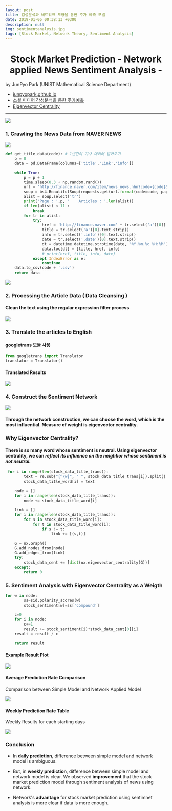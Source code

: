 ```yaml
---
layout: post
title: 감성분석과 네트워크 모형을 통한 주가 예측 모델
date: 2019-01-05 00:38:13 +0300
description: null
img: sentimentanalysis.jpg
tags: [Stock Market, Network Theory, Sentiment Analysis]
---
```


# <center> Stock Market Prediction - Network applied News Sentiment Analysis - </center>
by JunPyo Park (UNIST Mathematical Science Department)

* [junpyopark.github.io](https://junpyopark.github.io)
* [소셜 미디어 감성분석을 통한 주가예측](https://junpyopark.github.io/social_stock/)
* [Eigenvector Centrality](https://en.wikipedia.org/wiki/Eigenvector_centrality)


---

<img src = "https://trello-attachments.s3.amazonaws.com/5b29ec749cfb0d90ada47d03/5bd55306d773518844d461d7/b0ed1d65d21f3be70341e78f6959555a/Final_Poster.JPG">

### 1. Crawling the News Data from NAVER NEWS

<img src = "https://trello-attachments.s3.amazonaws.com/5b29ec749cfb0d90ada47d03/5bd55306d773518844d461d7/7296095a2a8551836d2e25f44dfb1f6e/image.png">

```python
def get_title_data(code): # 1년간의 기사 데이터 받아오기
    p = 0
    data = pd.DataFrame(columns=['title','Link','info'])

    while True:
        p = p + 1
        time.sleep(0.3 + np.random.rand())
        url = 'http://finance.naver.com/item/news_news.nhn?code={code}&page={page}&sm=title_entity_id.basic&clusterId='
        soup = bs4.BeautifulSoup(requests.get(url.format(code=code, page=p), headers={'User-Agent': agent.random}).text, 'lxml')
        alist = soup.select('tr')
        print('Page : ',p, '    Articles : ',len(alist))
        if len(alist) < 11 :
            break
        for tr in alist:
            try:
                href = 'http://finance.naver.com' + tr.select('a')[0]['href']
                title = tr.select('a')[0].text.strip()
                info = tr.select('.info')[0].text.strip()
                date = tr.select('.date')[0].text.strip()
                dt = datetime.datetime.strptime(date, "%Y.%m.%d %H:%M")
                data.loc[dt] = [title, href, info]
                # print(href, title, info, date)
            except IndexError as e:
                continue
    data.to_csv(code + '.csv')
    return data
```

<img src = "https://trello-attachments.s3.amazonaws.com/5b29ec749cfb0d90ada47d03/5bd55306d773518844d461d7/cf6968a20511d58fade2e2551785a1a8/image.png">

### 2. Processing the Article Data ( Data Cleansing )

#### Clean the text using the regular expression filter process

<img src = "https://trello-attachments.s3.amazonaws.com/5b29ec749cfb0d90ada47d03/5bd55306d773518844d461d7/7fb78b5f4d13a1c1da188116383ce11d/image.png">

### 3. Translate the articles to English

#### googletrans 모듈 사용

```python
from googletrans import Translator
translator = Translator()
```

#### Translated Results

<img src = "https://trello-attachments.s3.amazonaws.com/5b29ec749cfb0d90ada47d03/5bd55306d773518844d461d7/37d2b4b3b23f1252b7ff266f38168f27/image.png">

### 4. Construct the Sentiment Network

<img src = "https://trello-attachments.s3.amazonaws.com/5b29ec749cfb0d90ada47d03/5bd55306d773518844d461d7/43ff9cb24ae5d077f9960b482e9dbcd4/image.png">

#### Through the network construction, we can choose the word, which is the most influential. Measure of weight is eigenvector centrality.

### Why Eigenvector Centrality?

#### There is so many word whose sentiment is neutral. Using eigenvector centrality, we can *reflect its influence on the neighbor whose sentiment is not neutral.*

```python
 for i in range(len(stock_data_title_trans)):
        text = re.sub("[^\w]", " ", stock_data_title_trans[i]).split()
        stock_data_title_word[i] = text
    
    node = []
    for i in range(len(stock_data_title_trans)):
        node += stock_data_title_word[i]
    
    link = []
    for i in range(len(stock_data_title_trans)):
        for s in stock_data_title_word[i]:
            for t in stock_data_title_word[i]:
                if s != t:
                    link += [(s,t)]
    
    G = nx.Graph()
    G.add_nodes_from(node)
    G.add_edges_from(link)
    try:
        stock_data_cent += [dict(nx.eigenvector_centrality(G))]
    except:
        return 0
```

### 5. Sentiment Analysis with Eigenvector Centrality as a Weigth

```python
for w in node:
        ss=sid.polarity_scores(w)
        stock_sentiment[w]=ss['compound']
        
    c=0
    for i in node:
        c+=1
        result += stock_sentiment[i]*stock_data_cent[0][i]
    result = result / c
    
    return result
```

#### Example Result Plot

<img src = "https://trello-attachments.s3.amazonaws.com/5b29ec749cfb0d90ada47d03/5bd55306d773518844d461d7/d57cace4df019af93043049e6c08f775/image.png">

#### Average Prediction Rate Comparison

 Comparison between Simple Model and Network Applied Model

<img src = "https://trello-attachments.s3.amazonaws.com/5b29ec749cfb0d90ada47d03/5bd55306d773518844d461d7/fc1114252afc9091c986c96ece29a675/image.png">

#### Weekly Prediction Rate Table

Weekly Results for each starting days

<img src = "https://trello-attachments.s3.amazonaws.com/5b29ec749cfb0d90ada47d03/5bd55306d773518844d461d7/15d90e82f6c7fdcc6fa49f662c82c629/image.png">

### Conclusion

 - In **daily prediction**, difference between simple model and network model is ambiguous.

 - But, in **weekly prediction**, difference between simple model and network model is clear. We observed **improvement** that the stock market prediction model through sentiment analysis of news using network.

 - Network's **advantage** for stock market prediction using sentimnet analysis is more clear if data is more enough.
